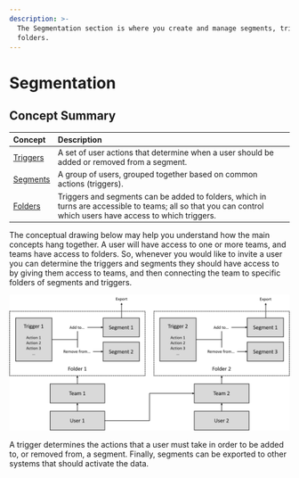 ```yaml
---
description: >-
  The Segmentation section is where you create and manage segments, triggers and
  folders.
---
```


# Segmentation

## Concept Summary

| Concept | Description |
| :--- | :--- |
| [Triggers](triggers.md) | A set of user actions that determine when a user should be added or removed from a segment. |
| [Segments](segments.md) | A group of users, grouped together based on common actions \(triggers\). |
| [Folders](folders.md) | Triggers and segments can be added to folders, which in turns are accessible to teams; all so that you can control which users have access to which triggers. |

The conceptual drawing below may help you understand how the main concepts hang together. A user will have access to one or more teams, and teams have access to folders. So, whenever you would like to invite a user you can determine the triggers and segments they should have access to by giving them access to teams, and then connecting the team to specific folders of segments and triggers. 

![Adnuntius Data: how the main concepts work together.](../../../.gitbook/assets/202003-adndata-structure.png)

A trigger determines the actions that a user must take in order to be added to, or removed from, a segment. Finally, segments can be exported to other systems that should activate the data. 

